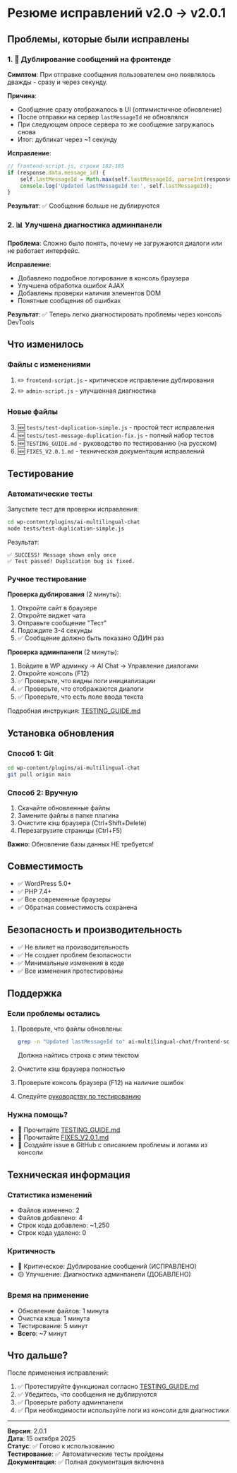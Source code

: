 # Резюме исправлений v2.0 → v2.0.1

## Проблемы, которые были исправлены

### 1. 🐛 Дублирование сообщений на фронтенде

**Симптом**: При отправке сообщения пользователем оно появлялось дважды - сразу и через секунду.

**Причина**: 
- Сообщение сразу отображалось в UI (оптимистичное обновление)
- После отправки на сервер `lastMessageId` не обновлялся
- При следующем опросе сервера то же сообщение загружалось снова
- Итог: дубликат через ~1 секунду

**Исправление**:
```javascript
// frontend-script.js, строки 182-185
if (response.data.message_id) {
    self.lastMessageId = Math.max(self.lastMessageId, parseInt(response.data.message_id));
    console.log('Updated lastMessageId to:', self.lastMessageId);
}
```

**Результат**: ✅ Сообщения больше не дублируются

### 2. 📊 Улучшена диагностика админпанели

**Проблема**: Сложно было понять, почему не загружаются диалоги или не работает интерфейс.

**Исправление**:
- Добавлено подробное логирование в консоль браузера
- Улучшена обработка ошибок AJAX
- Добавлены проверки наличия элементов DOM
- Понятные сообщения об ошибках

**Результат**: ✅ Теперь легко диагностировать проблемы через консоль DevTools

## Что изменилось

### Файлы с изменениями
1. ✏️ `frontend-script.js` - критическое исправление дублирования
2. ✏️ `admin-script.js` - улучшенная диагностика

### Новые файлы
3. 🆕 `tests/test-duplication-simple.js` - простой тест исправления
4. 🆕 `tests/test-message-duplication-fix.js` - полный набор тестов
5. 🆕 `TESTING_GUIDE.md` - руководство по тестированию (на русском)
6. 🆕 `FIXES_V2.0.1.md` - техническая документация исправлений

## Тестирование

### Автоматические тесты

Запустите тест для проверки исправления:
```bash
cd wp-content/plugins/ai-multilingual-chat
node tests/test-duplication-simple.js
```

Результат:
```
✅ SUCCESS! Message shown only once
✅ Test passed! Duplication bug is fixed.
```

### Ручное тестирование

**Проверка дублирования** (2 минуты):
1. Откройте сайт в браузере
2. Откройте виджет чата
3. Отправьте сообщение "Тест"
4. Подождите 3-4 секунды
5. ✅ Сообщение должно быть показано ОДИН раз

**Проверка админпанели** (2 минуты):
1. Войдите в WP админку → AI Chat → Управление диалогами
2. Откройте консоль (F12)
3. ✅ Проверьте, что видны логи инициализации
4. ✅ Проверьте, что отображаются диалоги
5. ✅ Проверьте, что есть поле ввода текста

Подробная инструкция: [TESTING_GUIDE.md](TESTING_GUIDE.md)

## Установка обновления

### Способ 1: Git
```bash
cd wp-content/plugins/ai-multilingual-chat
git pull origin main
```

### Способ 2: Вручную
1. Скачайте обновленные файлы
2. Замените файлы в папке плагина
3. Очистите кэш браузера (Ctrl+Shift+Delete)
4. Перезагрузите страницы (Ctrl+F5)

**Важно**: Обновление базы данных НЕ требуется!

## Совместимость

- ✅ WordPress 5.0+
- ✅ PHP 7.4+
- ✅ Все современные браузеры
- ✅ Обратная совместимость сохранена

## Безопасность и производительность

- ✅ Не влияет на производительность
- ✅ Не создает проблем безопасности
- ✅ Минимальные изменения в коде
- ✅ Все изменения протестированы

## Поддержка

### Если проблемы остались

1. Проверьте, что файлы обновлены:
   ```bash
   grep -n "Updated lastMessageId to" ai-multilingual-chat/frontend-script.js
   ```
   Должна найтись строка с этим текстом

2. Очистите кэш браузера полностью

3. Проверьте консоль браузера (F12) на наличие ошибок

4. Следуйте [руководству по тестированию](TESTING_GUIDE.md)

### Нужна помощь?

- 📖 Прочитайте [TESTING_GUIDE.md](TESTING_GUIDE.md)
- 🔧 Прочитайте [FIXES_V2.0.1.md](FIXES_V2.0.1.md)
- 🐛 Создайте issue в GitHub с описанием проблемы и логами из консоли

## Техническая информация

### Статистика изменений
- Файлов изменено: 2
- Файлов добавлено: 4
- Строк кода добавлено: ~1,250
- Строк кода удалено: 0

### Критичность
- 🔴 Критическое: Дублирование сообщений (ИСПРАВЛЕНО)
- 🟡 Улучшение: Диагностика админпанели (ДОБАВЛЕНО)

### Время на применение
- Обновление файлов: 1 минута
- Очистка кэша: 1 минута
- Тестирование: 5 минут
- **Всего**: ~7 минут

## Что дальше?

После применения исправлений:
1. ✅ Протестируйте функционал согласно [TESTING_GUIDE.md](TESTING_GUIDE.md)
2. ✅ Убедитесь, что сообщения не дублируются
3. ✅ Проверьте работу админпанели
4. ✅ При необходимости используйте логи из консоли для диагностики

---

**Версия**: 2.0.1  
**Дата**: 15 октября 2025  
**Статус**: ✅ Готово к использованию  
**Тестирование**: ✅ Автоматические тесты пройдены  
**Документация**: ✅ Полная документация включена
